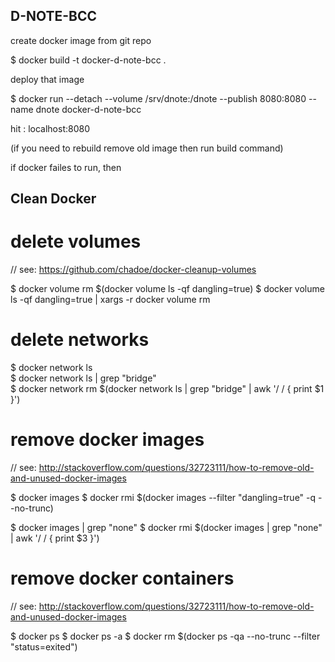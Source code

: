 D-NOTE-BCC
----------


create docker image from git repo
 
  $ docker build -t docker-d-note-bcc .

deploy that image

  $ docker run --detach --volume /srv/dnote:/dnote --publish 8080:8080 --name dnote docker-d-note-bcc

hit : localhost:8080 

(if you need to rebuild remove old image then run build command)


if docker failes to run, then 

Clean Docker 
--------------

# delete volumes
// see: https://github.com/chadoe/docker-cleanup-volumes

$ docker volume rm $(docker volume ls -qf dangling=true)
$ docker volume ls -qf dangling=true | xargs -r docker volume rm

# delete networks

$ docker network ls  
$ docker network ls | grep "bridge"   
$ docker network rm $(docker network ls | grep "bridge" | awk '/ / { print $1 }')

# remove docker images
// see: http://stackoverflow.com/questions/32723111/how-to-remove-old-and-unused-docker-images

$ docker images
$ docker rmi $(docker images --filter "dangling=true" -q --no-trunc)

$ docker images | grep "none"
$ docker rmi $(docker images | grep "none" | awk '/ / { print $3 }')

# remove docker containers
// see: http://stackoverflow.com/questions/32723111/how-to-remove-old-and-unused-docker-images

$ docker ps
$ docker ps -a
$ docker rm $(docker ps -qa --no-trunc --filter "status=exited")





